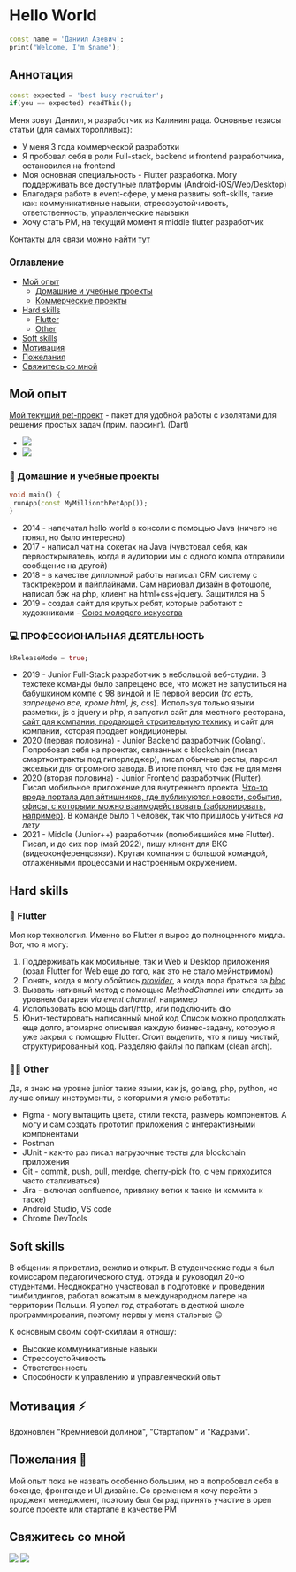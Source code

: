 # Hello World
```dart
const name = 'Даниил Азевич';
print("Welcome, I'm $name");
```

## Аннотация
```dart
const expected = 'best busy recruiter';
if(you == expected) readThis();
```
Меня зовут Даниил, я разработчик из Калининграда. Основные тезисы статьи (для самых торопливых):
 * У меня 3 года коммерческой разработки
 * Я пробовал себя в роли Full-stack, backend и frontend разработчика, остановился на frontend
 * Моя основная специальность - Flutter разработка. Могу поддерживать все доступные платформы (Android-iOS/Web/Desktop)
 * Благодаря работе в event-сфере, у меня развиты soft-skills, такие как: коммуникативные навыки, стрессоустойчивость, ответственность, управленческие наывыки
 * Хочу стать PM, на текущий момент я middle flutter разработчик

Контакты для связи можно найти [тут](https://github.com/dazevich#%D1%81%D0%B2%D1%8F%D0%B6%D0%B8%D1%82%D0%B5%D1%81%D1%8C-%D1%81%D0%BE-%D0%BC%D0%BD%D0%BE%D0%B9)
### Оглавление
* [Мой опыт](https://github.com/dazevich#%D0%BC%D0%BE%D0%B9-%D0%BE%D0%BF%D1%8B%D1%82)
  * [Домашние и учебные проекты](https://github.com/dazevich#-%D0%B4%D0%BE%D0%BC%D0%B0%D1%88%D0%BD%D0%B8%D0%B5-%D0%B8-%D1%83%D1%87%D0%B5%D0%B1%D0%BD%D1%8B%D0%B5-%D0%BF%D1%80%D0%BE%D0%B5%D0%BA%D1%82%D1%8B)
  * [Коммерческие проекты](https://github.com/dazevich#-%D0%BF%D1%80%D0%BE%D1%84%D0%B5%D1%81%D1%81%D0%B8%D0%BE%D0%BD%D0%B0%D0%BB%D1%8C%D0%BD%D0%B0%D1%8F-%D0%B4%D0%B5%D1%8F%D1%82%D0%B5%D0%BB%D1%8C%D0%BD%D0%BE%D1%81%D1%82%D1%8C)
* [Hard skills](https://github.com/dazevich#hard-skills)
  * [Flutter](https://github.com/dazevich#-flutter)  
  * [Other](https://github.com/dazevich#-other)
* [Soft skills](https://github.com/dazevich#soft-skills)
* [Мотивация](https://github.com/dazevich#%D0%BC%D0%BE%D1%82%D0%B8%D0%B2%D0%B0%D1%86%D0%B8%D1%8F-)
* [Пожелания](https://github.com/dazevich#%D0%BF%D0%BE%D0%B6%D0%B5%D0%BB%D0%B0%D0%BD%D0%B8%D1%8F-)
* [Свяжитесь со мной](https://github.com/dazevich#%D1%81%D0%B2%D1%8F%D0%B6%D0%B8%D1%82%D0%B5%D1%81%D1%8C-%D1%81%D0%BE-%D0%BC%D0%BD%D0%BE%D0%B9)

## Мой опыт
[Мой текущий pet-проект](https://github.com/dazevich/simple_isolates) - пакет для удобной работы с изолятами для решения простых задач (прим. парсинг). (Dart)
 * [<img src='https://img.shields.io/badge/Flutter-SimpleIsolates-blue'>](https://github.com/dazevich/simple_isolates) 
 * [<img src='https://img.shields.io/badge/Flutter-Example application-blue'>](https://github.com/dazevich/example_contact_app)
### 🌱 Домашние и учебные проекты
```dart
void main() {
 runApp(const MyMillionthPetApp());
}
```
* 2014 - напечатал hello world в консоли с помощью Java (ничего не понял, но было интересно)
* 2017 - написал чат на сокетах на Java (чувстовал себя, как первооткрыватель, когда в аудитории мы с одного компа отправили сообщение на другой)
* 2018 - в качестве дипломной работы написал CRM систему с тасктрекером и пайплайнами. Сам нариовал дизайн в фотошопе, написал бэк на php, клиент на html+css+jquery. Защитился на 5
* 2019 - создал сайт для крутых ребят, которые работают с художниками - [Союз молодого искусства](http://youngart39.ru/)
### 💻 ПРОФЕССИОНАЛЬНАЯ ДЕЯТЕЛЬНОСТЬ
```dart
kReleaseMode = true;
```
* 2019 - Junior Full-Stack разработчик в небольшой веб-студии. В техстеке команды было запрещено все, что может не запуститься на бабушкином компе с 98 виндой и IE первой версии (*то есть, запрещено все, кроме html, js, css*). Используя только языки разметки, js с jquery и php, я запустил сайт для местного ресторана, [сайт для компании, продающей строительную технику](https://triton-group.ru/) и сайт для компании, которая продает кондиционеры. 
* 2020 (первая половина) - Junior Backend разработчик (Golang). Попробовал себя на проектах, связанных с blockchain (писал смартконтракты под гиперледжер), писал обычные ресты, парсил эксельки для огромного завода. В итоге понял, что бэк не для меня
* 2020 (вторая половина) - Junior Frontend разработчик (Flutter). Писал мобильное приложение для внутреннего проекта. [Что-то вроде портала для айтишников, где публикуются новости, события, офисы, с которыми можно взаимодействовать (забронировать, например)](https://x-cluster.com/). В команде было **1** человек, так что пришлось учиться *на лету*
* 2021 - Middle (Junior++) разработчик (полюбившийся мне Flutter). Писал, и до сих пор (май 2022), пишу клиент для ВКС (видеоконференцсвязи). Крутая компания с большой командой, отлаженными процессами и настроенным окружением.

## Hard skills
### 🎯 Flutter
Моя кор технология. Именно во Flutter я вырос до полноценного мидла. Вот, что я могу:
  1. Поддерживать как мобильные, так и Web и Desktop приложения (юзал Flutter for Web еще до того, как это не стало мейнстримом)
  2. Понять, когда я могу обойтись *[provider](https://pub.dev/packages/provider)*, а когда пора браться за *[bloc](https://pub.dev/packages/bloc)*
  3. Вызвать нативный метод с помощью *MethodChannel* или следить за уровнем батареи *via event channel*, например
  4. Использовать всю мощь dart/http, или подключить dio
  5. Юнит-тестировать написанный мной код
Список можно продолжать еще долго, атомарно описывая каждую бизнес-задачу, которую я уже закрыл с помощью Flutter. Стоит выделить, что я пишу чистый, структурированный код. Разделяю файлы по папкам (clean arch).
### 👨‍💻 Other
Да, я знаю на уровне junior такие языки, как js, golang, php, python, но лучше опишу инструменты, с которыми я умею работать:
* Figma - могу вытащить цвета, стили текста, размеры компонентов. А могу и сам создать прототип приложения с интерактивными компонентами
* Postman
* JUnit - как-то раз писал нагрузочные тесты для blockchain приложения
* Git - commit, push, pull, merdge, cherry-pick (то, с чем приходится часто сталкиваться)
* Jira - включая confluence, привязку ветки к таске (и коммита к таске)
* Android Studio, VS code
* Chrome DevTools

## Soft skills
В общении я приветлив, вежлив и открыт. В студенческие годы я был комиссаром педагогического студ. отряда и руководил 20-ю студентами. Неоднократно участвовал в подготовке и проведении тимбилдингов, работал вожатым в международном лагере на территории Польши. Я успел год отработать в десткой школе программирования, поэтому нервы у меня стальные 😉

К основным своим софт-скиллам я отношу:
* Высокие коммуникативные навыки
* Стрессоустойчивость
* Ответственность
* Способности к управлению и управленческий опыт

## Мотивация ⚡
Вдохновлен "Кремниевой долиной", "Стартапом" и "Кадрами".

## Пожелания 🌠
Мой опыт пока не назвать особенно большим, но я попробовал себя в бэкенде, фронтенде и UI дизайне. Со временем я хочу перейти в проджект менеджмент, поэтому был бы рад принять участие в open source проекте или стартапе в качестве PM

## Свяжитесь со мной
[<img src='https://img.shields.io/badge/dazevichweb-telegram-blue'>](https://t.me/dazevichwebs) [<img src='https://img.shields.io/badge/email-mail.yandex-orange'>](mailto:dazevichweb@yandex.ru)
